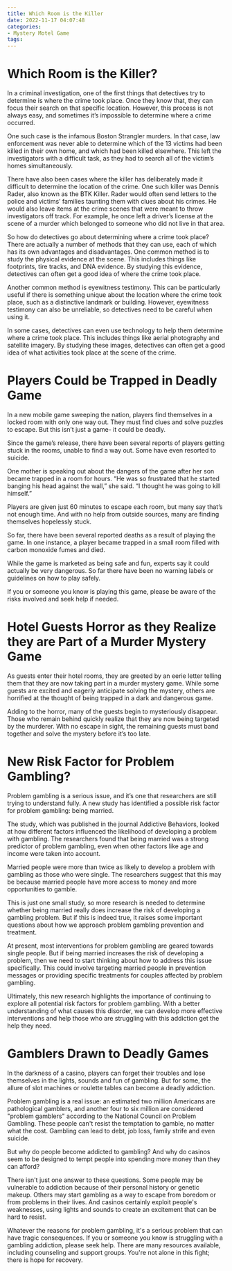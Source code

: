 ```yaml
---
title: Which Room is the Killer
date: 2022-11-17 04:07:48
categories:
- Mystery Motel Game
tags:
---
```



#  Which Room is the Killer?

In a criminal investigation, one of the first things that detectives try to determine is where the crime took place. Once they know that, they can focus their search on that specific location. However, this process is not always easy, and sometimes it’s impossible to determine where a crime occurred.

One such case is the infamous Boston Strangler murders. In that case, law enforcement was never able to determine which of the 13 victims had been killed in their own home, and which had been killed elsewhere. This left the investigators with a difficult task, as they had to search all of the victim’s homes simultaneously.

There have also been cases where the killer has deliberately made it difficult to determine the location of the crime. One such killer was Dennis Rader, also known as the BTK Killer. Rader would often send letters to the police and victims’ families taunting them with clues about his crimes. He would also leave items at the crime scenes that were meant to throw investigators off track. For example, he once left a driver’s license at the scene of a murder which belonged to someone who did not live in that area.

So how do detectives go about determining where a crime took place? There are actually a number of methods that they can use, each of which has its own advantages and disadvantages. One common method is to study the physical evidence at the scene. This includes things like footprints, tire tracks, and DNA evidence. By studying this evidence, detectives can often get a good idea of where the crime took place.

Another common method is eyewitness testimony. This can be particularly useful if there is something unique about the location where the crime took place, such as a distinctive landmark or building. However, eyewitness testimony can also be unreliable, so detectives need to be careful when using it.

In some cases, detectives can even use technology to help them determine where a crime took place. This includes things like aerial photography and satellite imagery. By studying these images, detectives can often get a good idea of what activities took place at the scene of the crime.

#  Players Could be Trapped in Deadly Game

In a new mobile game sweeping the nation, players find themselves in a locked room with only one way out. They must find clues and solve puzzles to escape. But this isn’t just a game- it could be deadly.

Since the game’s release, there have been several reports of players getting stuck in the rooms, unable to find a way out. Some have even resorted to suicide.

One mother is speaking out about the dangers of the game after her son became trapped in a room for hours. “He was so frustrated that he started banging his head against the wall,” she said. “I thought he was going to kill himself.”

Players are given just 60 minutes to escape each room, but many say that’s not enough time. And with no help from outside sources, many are finding themselves hopelessly stuck.

So far, there have been several reported deaths as a result of playing the game. In one instance, a player became trapped in a small room filled with carbon monoxide fumes and died.

While the game is marketed as being safe and fun, experts say it could actually be very dangerous. So far there have been no warning labels or guidelines on how to play safely.

If you or someone you know is playing this game, please be aware of the risks involved and seek help if needed.

#  Hotel Guests Horror as they Realize they are Part of a Murder Mystery Game

As guests enter their hotel rooms, they are greeted by an eerie letter telling them that they are now taking part in a murder mystery game. While some guests are excited and eagerly anticipate solving the mystery, others are horrified at the thought of being trapped in a dark and dangerous game.

Adding to the horror, many of the guests begin to mysteriously disappear. Those who remain behind quickly realize that they are now being targeted by the murderer. With no escape in sight, the remaining guests must band together and solve the mystery before it’s too late.

#  New Risk Factor for Problem Gambling? 

Problem gambling is a serious issue, and it’s one that researchers are still trying to understand fully. A new study has identified a possible risk factor for problem gambling: being married.

The study, which was published in the journal Addictive Behaviors, looked at how different factors influenced the likelihood of developing a problem with gambling. The researchers found that being married was a strong predictor of problem gambling, even when other factors like age and income were taken into account.

Married people were more than twice as likely to develop a problem with gambling as those who were single. The researchers suggest that this may be because married people have more access to money and more opportunities to gamble.

This is just one small study, so more research is needed to determine whether being married really does increase the risk of developing a gambling problem. But if this is indeed true, it raises some important questions about how we approach problem gambling prevention and treatment.

At present, most interventions for problem gambling are geared towards single people. But if being married increases the risk of developing a problem, then we need to start thinking about how to address this issue specifically. This could involve targeting married people in prevention messages or providing specific treatments for couples affected by problem gambling.

Ultimately, this new research highlights the importance of continuing to explore all potential risk factors for problem gambling. With a better understanding of what causes this disorder, we can develop more effective interventions and help those who are struggling with this addiction get the help they need.

#  Gamblers Drawn to Deadly Games

In the darkness of a casino, players can forget their troubles and lose themselves in the lights, sounds and fun of gambling. But for some, the allure of slot machines or roulette tables can become a deadly addiction.

Problem gambling is a real issue: an estimated two million Americans are pathological gamblers, and another four to six million are considered "problem gamblers" according to the National Council on Problem Gambling. These people can't resist the temptation to gamble, no matter what the cost. Gambling can lead to debt, job loss, family strife and even suicide.

But why do people become addicted to gambling? And why do casinos seem to be designed to tempt people into spending more money than they can afford?

There isn't just one answer to these questions. Some people may be vulnerable to addiction because of their personal history or genetic makeup. Others may start gambling as a way to escape from boredom or from problems in their lives. And casinos certainly exploit people's weaknesses, using lights and sounds to create an excitement that can be hard to resist.

Whatever the reasons for problem gambling, it's a serious problem that can have tragic consequences. If you or someone you know is struggling with a gambling addiction, please seek help. There are many resources available, including counseling and support groups. You're not alone in this fight; there is hope for recovery.